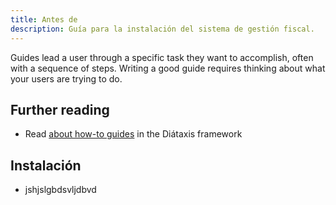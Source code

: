 ```yaml
---
title: Antes de 
description: Guía para la instalación del sistema de gestión fiscal.
---
```


Guides lead a user through a specific task they want to accomplish, often with a sequence of steps.
Writing a good guide requires thinking about what your users are trying to do.

## Further reading

- Read [about how-to guides](https://diataxis.fr/how-to-guides/) in the Diátaxis framework

## Instalación

- jshjslgbdsvljdbvd
